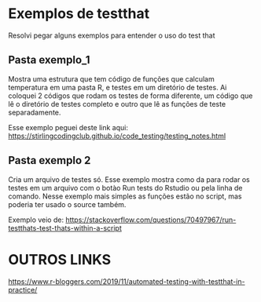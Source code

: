 


# Exemplos de testthat

Resolvi pegar alguns exemplos para entender o uso do test that

## Pasta exemplo_1

Mostra uma estrutura que tem código de funções que calculam temperatura em uma pasta R, e testes em um diretório de testes. Ai coloquei 2 códigos que rodam os testes de forma diferente, um código que lê o diretório de testes completo e outro que lê as funções de teste separadamente.

Esse exemplo peguei deste link aqui: <https://stirlingcodingclub.github.io/code_testing/testing_notes.html>

## Pasta exemplo 2

Cria um arquivo de testes só. Esse exemplo mostra como da para rodar os testes em um arquivo com o botào Run tests do Rstudio ou pela linha de comando. Nesse exemplo mais simples as funções estão no script, mas poderia ter usado o source também.

Exemplo veio de: <https://stackoverflow.com/questions/70497967/run-testthats-test-thats-within-a-script>

# OUTROS LINKS
https://www.r-bloggers.com/2019/11/automated-testing-with-testthat-in-practice/
